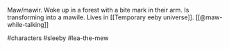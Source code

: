 Maw/mawir. Woke up in a forest with a bite mark in their arm. Is transforming into a mawile. Lives in [[Temporary eeby universe]]. [[@maw-while-talking]]

#characters #sleeby #lea-the-mew 